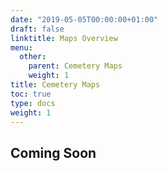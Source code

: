 ```yaml
---
date: "2019-05-05T00:00:00+01:00"
draft: false
linktitle: Maps Overview
menu:
  other:
    parent: Cemetery Maps
    weight: 1
title: Cemetery Maps
toc: true
type: docs
weight: 1
---
```


## Coming Soon
